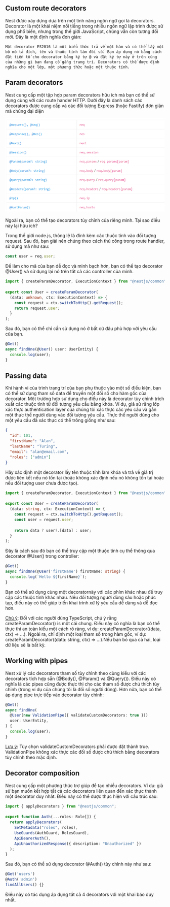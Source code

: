 ## Custom route decorators

Nest được xây dựng dựa trên một tính năng ngôn ngữ gọi là decorators. Decorator là một khái niệm nổi tiếng trong nhiều ngôn ngữ lập trình được sử dụng phổ biến, nhưng trong thế giới JavaScript, chúng vẫn còn tương đối mới. Đây là một định nghĩa đơn giản:

    Một decorator ES2016 là một biểu thức trả về một hàm và có thể lấy một bộ mô tả đích, tên và thuộc tính làm đối số. Bạn áp dụng nó bằng cách đặt tiền tố cho decorator bằng ký tự @ và đặt ký tự này ở trên cùng của những gì bạn đang cố gắng trang trí. Decorators có thể được định nghĩa cho một lớp, một phương thức hoặc một thuộc tính.

## Param decorators

Nest cung cấp một tập hợp param decorators hữu ích mà bạn có thể sử dụng cùng với các route hander HTTP. Dưới đây là danh sách các decorators được cung cấp và các đối tượng Express (hoặc Fastify) đơn giản mà chúng đại diện

![img](./params.png)

Ngoài ra, bạn có thể tạo decorators tùy chỉnh của riêng mình. Tại sao điều này lại hữu ích?

Trong thế giới node.js, thông lệ là đính kèm các thuộc tính vào đối tượng request. Sau đó, bạn giải nén chúng theo cách thủ công trong route handler, sử dụng mã như sau:

```ts
const user = req.user;
```

Để làm cho mã của bạn dễ đọc và minh bạch hơn, bạn có thể tạo decorator @User() và sử dụng lại nó trên tất cả các controller của mình.

```ts
import { createParamDecorator, ExecutionContext } from "@nestjs/common";

export const User = createParamDecorator(
  (data: unknown, ctx: ExecutionContext) => {
    const request = ctx.switchToHttp().getRequest();
    return request.user;
  }
);
```

Sau đó, bạn có thể chỉ cần sử dụng nó ở bất cứ đâu phù hợp với yêu cầu của bạn.

```ts
@Get()
async findOne(@User() user: UserEntity) {
  console.log(user);
}
```

## Passing data

Khi hành vi của trình trang trí của bạn phụ thuộc vào một số điều kiện, bạn có thể sử dụng tham số data để truyền một đối số cho hàm gốc của decorator. Một trường hợp sử dụng cho điều này là decorator tùy chỉnh trích xuất các thuộc tính từ đối tượng yêu cầu bằng khóa. Ví dụ, giả sử rằng lớp xác thực authentication layer của chúng tôi xác thực các yêu cầu và gắn một thực thể người dùng vào đối tượng yêu cầu. Thực thể người dùng cho một yêu cầu đã xác thực có thể trông giống như sau:

```json
{
  "id": 101,
  "firstName": "Alan",
  "lastName": "Turing",
  "email": "alan@email.com",
  "roles": ["admin"]
}
```

Hãy xác định một decorator lấy tên thuộc tính làm khóa và trả về giá trị được liên kết nếu nó tồn tại (hoặc không xác định nếu nó không tồn tại hoặc nếu đối tượng user chưa được tạo).

```ts
import { createParamDecorator, ExecutionContext } from "@nestjs/common";

export const User = createParamDecorator(
  (data: string, ctx: ExecutionContext) => {
    const request = ctx.switchToHttp().getRequest();
    const user = request.user;

    return data ? user?.[data] : user;
  }
);
```

Đây là cách sau đó bạn có thể truy cập một thuộc tính cụ thể thông qua decorator @User() trong controller:

```ts
@Get()
async findOne(@User('firstName') firstName: string) {
  console.log(`Hello ${firstName}`);
}
```

Bạn có thể sử dụng cùng một decoratornày với các phím khác nhau để truy cập các thuộc tính khác nhau. Nếu đối tượng người dùng sâu hoặc phức tạp, điều này có thể giúp triển khai trình xử lý yêu cầu dễ dàng và dễ đọc hơn.

<ins>Chú ý</ins>: Đối với các người dùng TypeScript, chú ý rằng createParamDecorator<T>() is một cái chung. Điều này có nghĩa là bạn có thể thực thi an toàn kiểu một cách rõ ràng, ví dụ: createParamDecorator<string>((data, ctx) => ...). Ngoài ra, chỉ định một loại tham số trong hàm gốc, ví dụ: createParamDecorator((data: string, ctx) => ...).Nếu bạn bỏ qua cả hai, loại dữ liệu sẽ là bất kỳ.

## Working with pipes

Nest xử lý các decorators tham số tùy chỉnh theo cùng kiểu với các decorators tích hợp sẵn (@Body(), @Param() và @Query()). Điều này có nghĩa là các pipes cũng được thực thi cho các tham số được chú thích tùy chỉnh (trong ví dụ của chúng tôi là đối số người dùng). Hơn nữa, bạn có thể áp dụng pipe trực tiếp vào decorator tùy chỉnh:

```ts
@Get()
async findOne(
  @User(new ValidationPipe({ validateCustomDecorators: true }))
  user: UserEntity,
) {
  console.log(user);
}
```

<ins>Lưu ý</ins>: Tùy chọn validateCustomDecorators phải được đặt thành true. ValidationPipe không xác thực các đối số được chú thích bằng decorators tùy chỉnh theo mặc định.

## Decorator composition

Nest cung cấp một phương thức trợ giúp để tạo nhiều decorators. Ví dụ: giả sử bạn muốn kết hợp tất cả các decorators liên quan đến xác thực thành một decorator duy nhất. Điều này có thể được thực hiện với cấu trúc sau:

```ts
import { applyDecorators } from "@nestjs/common";

export function Auth(...roles: Role[]) {
  return applyDecorators(
    SetMetadata("roles", roles),
    UseGuards(AuthGuard, RolesGuard),
    ApiBearerAuth(),
    ApiUnauthorizedResponse({ description: "Unauthorized" })
  );
}
```

Sau đó, bạn có thể sử dụng decorator @Auth() tùy chỉnh này như sau:

```ts
@Get('users')
@Auth('admin')
findAllUsers() {}
```

Điều này có tác dụng áp dụng tất cả 4 decorators với một khai báo duy nhất.
